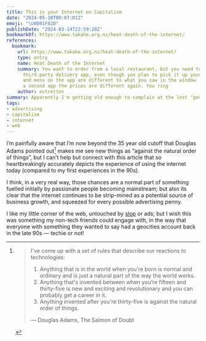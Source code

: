```yaml
---
title: This is your Internet on Capitalism
date: "2024-05-10T09:07:01Z"
emoji: "\U0001F62D"
publishDate: "2024-03-14T22:59:20Z"
bookmarkOf: https://www.takahe.org.nz/heat-death-of-the-internet/
references:
  bookmark:
    url: https://www.takahe.org.nz/heat-death-of-the-internet/
    type: entry
    name: Heat Death of the Internet
    summary: You want to order from a local restaurant, but you need to download a
      third-party delivery app, even though you plan to pick it up yourself. The prices
      and menu on the app are different to what you saw in the window. When you download
      a second app the prices are different again. You ring
    author: estretton
summary: Apparently I'm getting old enough to complain at the lost "good old days" of the internet…
tags:
- advertising
- capitalism
- internet
- web
---
```

I’m painfully aware that I’m now beyond the 35 year old cutoff that Douglas Adams pointed out[^1] makes me see new things as “against the natural order of things”, but I can’t help but connect with this article that so heartbreakingly accurately depicts the experience of using the internet today (compared to my first experiences in the 90s).

I think, in a very real way, those chances are a normal part of something fuelled initially by passionate people becoming mainstream; but also its clear that the internet continues to be strip-mined as a potential source of business growth, and squeezed for every possible advertising penny.

I like my little corner of the web, untouched by [slop](/bookmarks/slop-is-the-new-name-for-unwanted-ai-generated-content) or ads; but I wish this was something my non-tech friends could engage with, in the way that everyone with something they wanted to say had a geocities account back in the late 90s — techie or not!

[^1]: > I've come up with a set of rules that describe our reactions to technologies:
      > 1. Anything that is in the world when you’re born is normal and ordinary and is just a natural part of the way the world works.
      > 2. Anything that's invented between when you’re fifteen and thirty-five is new and exciting and revolutionary and you can probably get a career in it.
      > 3. Anything invented after you're thirty-five is against the natural order of things.
      >
      > — Douglas Adams, The Salmon of Doubt
